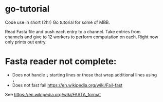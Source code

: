 go-tutorial
===========

Code use in short (2hr) Go tutorial for some of MBB.

Read Fasta file and push each entry to a channel. 
Take entries from channels and give to 12 workers to perform computation on each.
 Right now only prints out entry.

Fasta reader not complete:
========
 * Does not handle `;` starting lines or those that wrap additional lines using `;`
 * Does not fast fail https://en.wikipedia.org/wiki/Fail-fast

See https://en.wikipedia.org/wiki/FASTA_format

